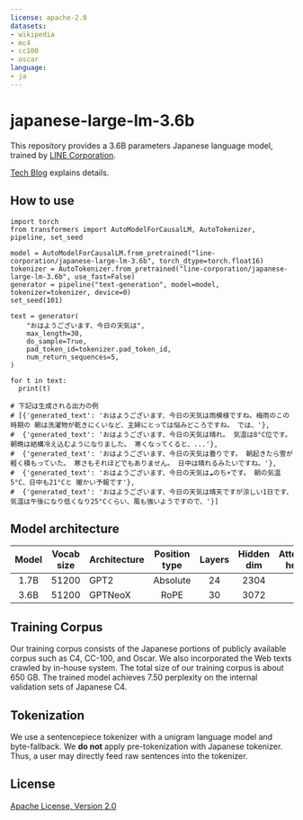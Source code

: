 ```yaml
---
license: apache-2.0
datasets:
- wikipedia
- mc4
- cc100
- oscar
language:
- ja
---
```

# japanese-large-lm-3.6b

This repository provides a 3.6B parameters Japanese language model, trained by [LINE Corporation](https://linecorp.com/ja/).

[Tech Blog](https://engineering.linecorp.com/ja/blog/3.6-billion-parameter-japanese-language-model) explains details.

## How to use

```
import torch
from transformers import AutoModelForCausalLM, AutoTokenizer, pipeline, set_seed
 
model = AutoModelForCausalLM.from_pretrained("line-corporation/japanese-large-lm-3.6b", torch_dtype=torch.float16)
tokenizer = AutoTokenizer.from_pretrained("line-corporation/japanese-large-lm-3.6b", use_fast=False)
generator = pipeline("text-generation", model=model, tokenizer=tokenizer, device=0)
set_seed(101)
 
text = generator(
    "おはようございます、今日の天気は",
    max_length=30,
    do_sample=True,
    pad_token_id=tokenizer.pad_token_id,
    num_return_sequences=5,
)
 
for t in text:
  print(t)
 
# 下記は生成される出力の例
# [{'generated_text': 'おはようございます、今日の天気は雨模様ですね。梅雨のこの時期の 朝は洗濯物が乾きにくいなど、主婦にとっては悩みどころですね。 では、'},
#  {'generated_text': 'おはようございます、今日の天気は晴れ。 気温は8°C位です。 朝晩は結構冷え込むようになりました。 寒くなってくると、...'},
#  {'generated_text': 'おはようございます、今日の天気は曇りです。 朝起きたら雪が軽く積もっていた。 寒さもそれほどでもありません。 日中は晴れるみたいですね。'},
#  {'generated_text': 'おはようございます、今日の天気は☁のち☀です。 朝の気温5°C、日中も21°Cと 暖かい予報です'},
#  {'generated_text': 'おはようございます、今日の天気は晴天ですが涼しい1日です、気温は午後になり低くなり25°Cくらい、風も強いようですので、'}]
```

## Model architecture
| Model | Vocab size | Architecture | Position type | Layers | Hidden dim | Attention heads |
| :---: | :--------: | :----------- | :-----------: | :----: | :--------: | :-------------: |
| 1.7B  | 51200      | GPT2         | Absolute      | 24     | 2304       | 24 |
| 3.6B  | 51200      | GPTNeoX      | RoPE          | 30     | 3072       | 32 |

## Training Corpus
Our training corpus consists of the Japanese portions of publicly available corpus such as C4, CC-100, and Oscar.
We also incorporated the Web texts crawled by in-house system.
The total size of our training corpus is about 650 GB.
The trained model achieves 7.50 perplexity on the internal validation sets of Japanese C4.

## Tokenization
We use a sentencepiece tokenizer with a unigram language model and byte-fallback.
We **do not** apply pre-tokenization with Japanese tokenizer.
Thus, a user may directly feed raw sentences into the tokenizer.


## License
[Apache License, Version 2.0](https://www.apache.org/licenses/LICENSE-2.0)